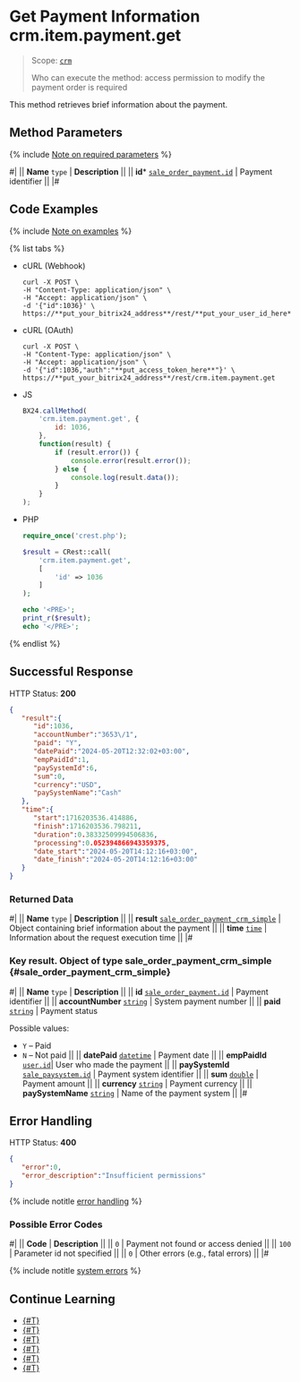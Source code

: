 # Get Payment Information crm.item.payment.get

> Scope: [`crm`](../../../scopes/permissions.md)
>
> Who can execute the method: access permission to modify the payment order is required

This method retrieves brief information about the payment.

## Method Parameters

{% include [Note on required parameters](../../../../_includes/required.md) %}

#|
|| **Name**
`type` | **Description** ||
|| **id***
[`sale_order_payment.id`](../../../sale/data-types.md#sale_order_payment) | Payment identifier ||
|#

## Code Examples

{% include [Note on examples](../../../../_includes/examples.md) %}

{% list tabs %}

- cURL (Webhook)

    ```http
    curl -X POST \
    -H "Content-Type: application/json" \
    -H "Accept: application/json" \
    -d '{"id":1036}' \
    https://**put_your_bitrix24_address**/rest/**put_your_user_id_here**/**put_your_webhook_here**/crm.item.payment.get
    ```

- cURL (OAuth) 

    ```http
    curl -X POST \
    -H "Content-Type: application/json" \
    -H "Accept: application/json" \
    -d '{"id":1036,"auth":"**put_access_token_here**"}' \
    https://**put_your_bitrix24_address**/rest/crm.item.payment.get
    ```

- JS

    ```js
    BX24.callMethod(
        'crm.item.payment.get', {
            id: 1036,
        },
        function(result) {
            if (result.error()) {
                console.error(result.error());
            } else {
                console.log(result.data());
            }
        }
    );
    ```

- PHP

    ```php
    require_once('crest.php');

    $result = CRest::call(
        'crm.item.payment.get',
        [
            'id' => 1036
        ]
    );

    echo '<PRE>';
    print_r($result);
    echo '</PRE>';
    ```

{% endlist %}

## Successful Response

HTTP Status: **200**

```json
{
   "result":{
      "id":1036,
      "accountNumber":"3653\/1",
      "paid": "Y",
      "datePaid":"2024-05-20T12:32:02+03:00",
      "empPaidId":1,
      "paySystemId":6,
      "sum":0,
      "currency":"USD",
      "paySystemName":"Cash"
   },
   "time":{
      "start":1716203536.414886,
      "finish":1716203536.798211,
      "duration":0.38332509994506836,
      "processing":0.052394866943359375,
      "date_start":"2024-05-20T14:12:16+03:00",
      "date_finish":"2024-05-20T14:12:16+03:00"
   }
}
```

### Returned Data

#|
|| **Name**
`type` | **Description** ||
|| **result**
[`sale_order_payment_crm_simple`](#sale_order_payment_crm_simple) | Object containing brief information about the payment  ||
|| **time**
[`time`](../../../../api-reference/data-types.md) | Information about the request execution time ||
|#

### Key result. Object of type sale_order_payment_crm_simple {#sale_order_payment_crm_simple}

#|
|| **Name**
`type` | **Description** ||
|| **id**
[`sale_order_payment.id`](../../../sale/data-types.md#sale_order_payment) | Payment identifier ||
|| **accountNumber**
[`string`](../../../../api-reference/data-types.md) | System payment number ||
|| **paid**
[`string`](../../../../api-reference/data-types.md) | Payment status

Possible values:
- `Y` – Paid
- `N` – Not paid ||
|| **datePaid**
[`datetime`](../../../../api-reference/data-types.md) | Payment date ||
|| **empPaidId**
[`user.id`](../../../../api-reference/data-types.md)| User who made the payment ||
|| **paySystemId**
[`sale_paysystem.id`](../../../sale/data-types.md#sale_paysystem) | Payment system identifier ||
|| **sum**
[`double`](../../../../api-reference/data-types.md) | Payment amount ||
|| **currency**
[`string`](../../../../api-reference/data-types.md) | Payment currency ||
|| **paySystemName**
[`string`](../../../../api-reference/data-types.md) | Name of the payment system ||
|#


## Error Handling

HTTP Status: **400**

```json
{
   "error":0,
   "error_description":"Insufficient permissions"
}
```

{% include notitle [error handling](../../../../_includes/error-info.md) %}

### Possible Error Codes

#|
|| **Code** | **Description** ||
|| `0` | Payment not found or access denied ||
|| `100` | Parameter id not specified ||
|| `0` | Other errors (e.g., fatal errors) ||
|#

{% include notitle [system errors](../../../../_includes/system-errors.md) %}

## Continue Learning

- [{#T}](./crm-item-payment-update.md)
- [{#T}](./crm-item-payment-delete.md)
- [{#T}](./crm-item-payment-list.md)
- [{#T}](./crm-item-payment-pay.md)
- [{#T}](./crm-item-payment-unpay.md)
- [{#T}](./crm-item-payment-add.md)